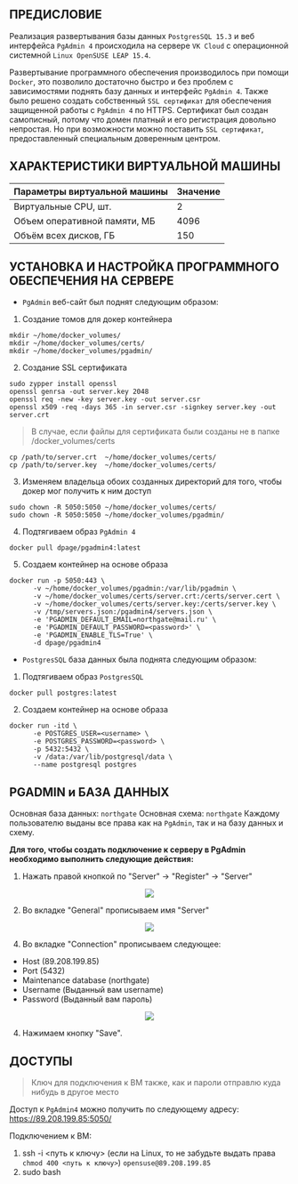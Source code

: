## ПРЕДИСЛОВИЕ

Реализация развертывания базы данных `PostgresSQL 15.3` и веб интерфейса `PgAdmin 4` происходила на сервере `VK Cloud` с операционной системной `Linux OpenSUSE LEAP 15.4`.

Развертывание программного обеспечения производилось при помощи `Docker`, это позволило достаточно быстро и без проблем с зависимостями поднять базу данных и интерфейс `PgAdmin 4`. Также было решено создать собственный `SSL сертификат` для обеспечения защищенной работы с `PgAdmin 4` по HTTPS. Сертификат был создан самописный, потому что домен платный и его регистрация довольно непростая. Но при возможности можно поставить `SSL сертификат`, предоставленный специальным доверенным центром.

## ХАРАКТЕРИСТИКИ ВИРТУАЛЬНОЙ МАШИНЫ
<html>
<body>
<!--StartFragment-->

Параметры виртуальной машины | Значение
-- | --
Виртуальные CPU, шт. | 2
Объем оперативной памяти, МБ | 4096
Объём всех дисков, ГБ | 150

<!--EndFragment-->
</body>
</html>

## УСТАНОВКА И НАСТРОЙКА ПРОГРАММНОГО ОБЕСПЕЧЕНИЯ НА СЕРВЕРЕ

-  `PgAdmin` веб-сайт был поднят следующим образом:
1.   Создание томов для докер контейнера
```
mkdir ~/home/docker_volumes/
mkdir ~/home/docker_volumes/certs/
mkdir ~/home/docker_volumes/pgadmin/
```
2. Создание SSL сертификата
```
sudo zypper install openssl
openssl genrsa -out server.key 2048
openssl req -new -key server.key -out server.csr
openssl x509 -req -days 365 -in server.csr -signkey server.key -out server.crt
```
> В случае, если файлы для сертификата были созданы не в папке /docker_volumes/certs
```
cp /path/to/server.crt  ~/home/docker_volumes/certs/
cp /path/to/server.key  ~/home/docker_volumes/certs/
```
3. Изменяем владельца обоих созданных директорий для того, чтобы докер мог получить к ним доступ
```
sudo chown -R 5050:5050 ~/home/docker_volumes/certs/
sudo chown -R 5050:5050 ~/home/docker_volumes/pgadmin/
```
4. Подтягиваем образ `PgAdmin 4`
```
docker pull dpage/pgadmin4:latest
```
5. Создаем контейнер на основе образа
```
docker run -p 5050:443 \
      -v ~/home/docker_volumes/pgadmin:/var/lib/pgadmin \
      -v ~/home/docker_volumes/certs/server.crt:/certs/server.cert \
      -v ~/home/docker_volumes/certs/server.key:/certs/server.key \
      -v /tmp/servers.json:/pgadmin4/servers.json \
      -e 'PGADMIN_DEFAULT_EMAIL=northgate@mail.ru' \
      -e 'PGADMIN_DEFAULT_PASSWORD=<password>' \
      -e 'PGADMIN_ENABLE_TLS=True' \
      -d dpage/pgadmin4
```

- `PostgresSQL` база данных была поднята следующим образом:
1. Подтягиваем образ `PostgresSQL`
```
docker pull postgres:latest
```
2. Создаем контейнер на основе образа
```
docker run -itd \
      -e POSTGRES_USER=<username> \
      -e POSTGRES_PASSWORD=<password> \
      -p 5432:5432 \
      -v /data:/var/lib/postgresql/data \
      --name postgresql postgres
```

## PGADMIN и БАЗА ДАННЫХ
Основная база данных: `northgate`
Основная схема: `northgate`
Каждому пользователю выданы все права как на `PgAdmin`, так и на базу данных и схему.

**Для того, чтобы создать подключение к серверу в PgAdmin необходимо выполнить следующие действия:**
1. Нажать правой кнопкой по "Server" -> "Register" -> "Server"
<p align="center">
  <img src="https://github.com/NorthGateVologda/NorthGate/assets/72744219/783556e2-ff5e-4b35-9100-fa9b83a337a6" />
</p>

2. Во вкладке "General" прописываем имя "Server"
<p align="center">
  <img src="https://github.com/NorthGateVologda/NorthGate/assets/72744219/f06c3c9f-12af-4582-8080-e01bf2af98a9" />
</p>

4. Во вкладке "Connection" прописываем следующее:
- Host (89.208.199.85)
- Port (5432)
- Maintenance database (northgate)
- Username (Выданный вам username)
- Password (Выданный вам пароль)
<p align="center">
  <img src="https://github.com/NorthGateVologda/NorthGate/assets/72744219/74d7f7aa-f389-4632-bd19-14b5ce906a40" />
</p>

4. Нажимаем кнопку "Save".

## ДОСТУПЫ

> Ключ для подключения к ВМ также, как и пароли отправлю куда нибудь в другое место

Доступ к `PgAdmin4` можно получить по следующему адресу: https://89.208.199.85:5050/

Подключением к ВМ:
1. ssh -i <путь к ключу> (если на Linux, то не забудьте выдать права `chmod 400 <путь к ключу>`) `opensuse@89.208.199.85`
2. sudo bash
